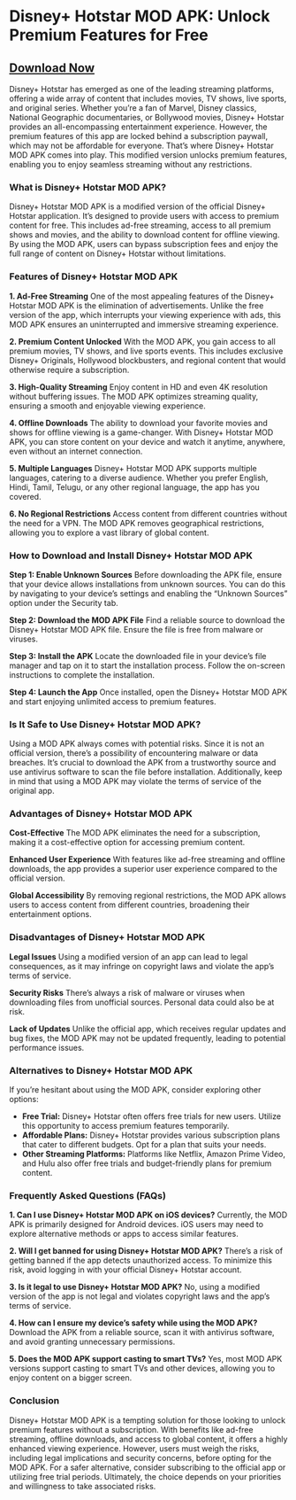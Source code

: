 # **Disney+ Hotstar MOD APK: Unlock Premium Features for Free**

## [Download Now](https://bom.so/WDTpOk)

Disney+ Hotstar has emerged as one of the leading streaming platforms, offering a wide array of content that includes movies, TV shows, live sports, and original series. Whether you’re a fan of Marvel, Disney classics, National Geographic documentaries, or Bollywood movies, Disney+ Hotstar provides an all-encompassing entertainment experience. However, the premium features of this app are locked behind a subscription paywall, which may not be affordable for everyone. That’s where Disney+ Hotstar MOD APK comes into play. This modified version unlocks premium features, enabling you to enjoy seamless streaming without any restrictions.

### What is Disney+ Hotstar MOD APK?
Disney+ Hotstar MOD APK is a modified version of the official Disney+ Hotstar application. It’s designed to provide users with access to premium content for free. This includes ad-free streaming, access to all premium shows and movies, and the ability to download content for offline viewing. By using the MOD APK, users can bypass subscription fees and enjoy the full range of content on Disney+ Hotstar without limitations.

### Features of Disney+ Hotstar MOD APK

**1. Ad-Free Streaming**
One of the most appealing features of the Disney+ Hotstar MOD APK is the elimination of advertisements. Unlike the free version of the app, which interrupts your viewing experience with ads, this MOD APK ensures an uninterrupted and immersive streaming experience.

**2. Premium Content Unlocked**
With the MOD APK, you gain access to all premium movies, TV shows, and live sports events. This includes exclusive Disney+ Originals, Hollywood blockbusters, and regional content that would otherwise require a subscription.

**3. High-Quality Streaming**
Enjoy content in HD and even 4K resolution without buffering issues. The MOD APK optimizes streaming quality, ensuring a smooth and enjoyable viewing experience.

**4. Offline Downloads**
The ability to download your favorite movies and shows for offline viewing is a game-changer. With Disney+ Hotstar MOD APK, you can store content on your device and watch it anytime, anywhere, even without an internet connection.

**5. Multiple Languages**
Disney+ Hotstar MOD APK supports multiple languages, catering to a diverse audience. Whether you prefer English, Hindi, Tamil, Telugu, or any other regional language, the app has you covered.

**6. No Regional Restrictions**
Access content from different countries without the need for a VPN. The MOD APK removes geographical restrictions, allowing you to explore a vast library of global content.

### How to Download and Install Disney+ Hotstar MOD APK

**Step 1: Enable Unknown Sources**
Before downloading the APK file, ensure that your device allows installations from unknown sources. You can do this by navigating to your device’s settings and enabling the “Unknown Sources” option under the Security tab.

**Step 2: Download the MOD APK File**
Find a reliable source to download the Disney+ Hotstar MOD APK file. Ensure the file is free from malware or viruses.

**Step 3: Install the APK**
Locate the downloaded file in your device’s file manager and tap on it to start the installation process. Follow the on-screen instructions to complete the installation.

**Step 4: Launch the App**
Once installed, open the Disney+ Hotstar MOD APK and start enjoying unlimited access to premium features.

### Is It Safe to Use Disney+ Hotstar MOD APK?
Using a MOD APK always comes with potential risks. Since it is not an official version, there’s a possibility of encountering malware or data breaches. It’s crucial to download the APK from a trustworthy source and use antivirus software to scan the file before installation. Additionally, keep in mind that using a MOD APK may violate the terms of service of the original app.

### Advantages of Disney+ Hotstar MOD APK

**Cost-Effective**
The MOD APK eliminates the need for a subscription, making it a cost-effective option for accessing premium content.

**Enhanced User Experience**
With features like ad-free streaming and offline downloads, the app provides a superior user experience compared to the official version.

**Global Accessibility**
By removing regional restrictions, the MOD APK allows users to access content from different countries, broadening their entertainment options.

### Disadvantages of Disney+ Hotstar MOD APK

**Legal Issues**
Using a modified version of an app can lead to legal consequences, as it may infringe on copyright laws and violate the app’s terms of service.

**Security Risks**
There’s always a risk of malware or viruses when downloading files from unofficial sources. Personal data could also be at risk.

**Lack of Updates**
Unlike the official app, which receives regular updates and bug fixes, the MOD APK may not be updated frequently, leading to potential performance issues.

### Alternatives to Disney+ Hotstar MOD APK
If you’re hesitant about using the MOD APK, consider exploring other options:

- **Free Trial:** Disney+ Hotstar often offers free trials for new users. Utilize this opportunity to access premium features temporarily.
- **Affordable Plans:** Disney+ Hotstar provides various subscription plans that cater to different budgets. Opt for a plan that suits your needs.
- **Other Streaming Platforms:** Platforms like Netflix, Amazon Prime Video, and Hulu also offer free trials and budget-friendly plans for premium content.

### Frequently Asked Questions (FAQs)

**1. Can I use Disney+ Hotstar MOD APK on iOS devices?**
Currently, the MOD APK is primarily designed for Android devices. iOS users may need to explore alternative methods or apps to access similar features.

**2. Will I get banned for using Disney+ Hotstar MOD APK?**
There’s a risk of getting banned if the app detects unauthorized access. To minimize this risk, avoid logging in with your official Disney+ Hotstar account.

**3. Is it legal to use Disney+ Hotstar MOD APK?**
No, using a modified version of the app is not legal and violates copyright laws and the app’s terms of service.

**4. How can I ensure my device’s safety while using the MOD APK?**
Download the APK from a reliable source, scan it with antivirus software, and avoid granting unnecessary permissions.

**5. Does the MOD APK support casting to smart TVs?**
Yes, most MOD APK versions support casting to smart TVs and other devices, allowing you to enjoy content on a bigger screen.

### Conclusion
Disney+ Hotstar MOD APK is a tempting solution for those looking to unlock premium features without a subscription. With benefits like ad-free streaming, offline downloads, and access to global content, it offers a highly enhanced viewing experience. However, users must weigh the risks, including legal implications and security concerns, before opting for the MOD APK. For a safer alternative, consider subscribing to the official app or utilizing free trial periods. Ultimately, the choice depends on your priorities and willingness to take associated risks.

